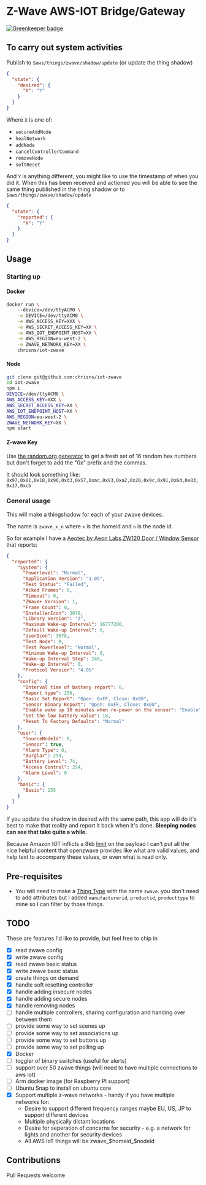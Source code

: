 # Z-Wave AWS-IOT Bridge/Gateway

[![Greenkeeper badge](https://badges.greenkeeper.io/chrisns/iot-zwave.svg)](https://greenkeeper.io/)

## To carry out system activities
Publish to `$aws/things/zwave/shadow/update` (or update the thing shadow)
```json
{
  "state": {
    "desired": {
      "X": "Y"
    }  
  }
}
```
Where `X` is one of:
- `secureAddNode`
- `healNetwork`
- `addNode`
- `cancelControllerCommand`
- `removeNode`
- `softReset`

And `Y` is anything different, you might like to use the timestamp of when you did it.
When this has been received and actioned you will be able to see the same thing published in the thing shadow or to `$aws/things/zwave/shadow/update`

```json
{
  "state": {
    "reported": {
      "X": "Y"
    }  
  }
}
```

## Usage
### Starting up
#### Docker
```bash
docker run \ 
    --device=/dev/ttyACM0 \
    -e DEVICE=/dev/ttyACM0 \
    -e AWS_ACCESS_KEY=XXX \
    -e AWS_SECRET_ACCESS_KEY=XX \
    -e AWS_IOT_ENDPOINT_HOST=XX \
    -e AWS_REGION=eu-west-2 \
    -e ZWAVE_NETWORK_KEY=XX \
    chrisns/iot-zwave
```

#### Node
```bash
git clone git@github.com:chrisns/iot-zwave
cd iot-zwave
npm i
DEVICE=/dev/ttyACM0 \
AWS_ACCESS_KEY=XXX \
AWS_SECRET_ACCESS_KEY=XX \
AWS_IOT_ENDPOINT_HOST=XX \
AWS_REGION=eu-west-2 \
ZWAVE_NETWORK_KEY=XX \
npm start
```

#### Z-wave Key
Use [the random.org generator](https://www.random.org/cgi-bin/randbyte?nbytes=16&format=h) to get a fresh set of 16 random hex numbers but don't forget to add the "0x" prefix and the commas.

It should look something like: `0x97,0x81,0x18,0x90,0xd3,0x57,0xac,0x93,0xa2,0x20,0x9c,0x91,0x6d,0x83,0x17,0xcb`

### General usage
This will make a thingshadow for each of your zwave devices.

The name is `zwave_x_n` where `x` is the homeid and `n` is the node id.

So for example I have a [Aeotec by Aeon Labs ZW120 Door / Window Sensor](https://www.amazon.co.uk/gp/product/B01GK5D1PE/ref=as_li_tl?ie=UTF8&camp=1634&creative=6738&creativeASIN=B01GK5D1PE&linkCode=as2&tag=chrisns-21&linkId=d1e5c073ed1c29cffa1fe8c3e25c5b09) that reports:

```json
{
  "reported": {
    "system": {
      "Powerlevel": "Normal",
      "Application Version": "1.05",
      "Test Status": "Failed",
      "Acked Frames": 0,
      "Timeout": 0,
      "ZWave+ Version": 1,
      "Frame Count": 0,
      "InstallerIcon": 3078,
      "Library Version": "3",
      "Maximum Wake-up Interval": 16777200,
      "Default Wake-up Interval": 0,
      "UserIcon": 3078,
      "Test Node": 0,
      "Test Powerlevel": "Normal",
      "Minimum Wake-up Interval": 0,
      "Wake-up Interval Step": 240,
      "Wake-up Interval": 0,
      "Protocol Version": "4.05"
    },
    "config": {
      "Interval time of battery report": 0,
      "Report type": 256,
      "Basic Set Report": "Open: 0xFF, Close: 0x00",
      "Sensor Binary Report": "Open: 0xFF, Close: 0x00",
      "Enable wake up 10 minutes when re-power on the sensor": "Enable",
      "Set the low battery value": 18,
      "Reset To Factory Defaults": "Normal"
    },
    "user": {
      "SourceNodeId": 0,
      "Sensor": true,
      "Alarm Type": 0,
      "Burglar": 254,
      "Battery Level": 74,
      "Access Control": 254,
      "Alarm Level": 0
    },
    "basic": {
      "Basic": 255
    }
  }
}
```
If you update the shadow in desired with the same path, this app will do it's best to make that reality and report it back when it's done. **Sleeping nodes can see that take quite a while.**

Because Amazon IOT inflicts a 8kb [limit](http://docs.amazonaws.cn/en_us/general/latest/gr/aws_service_limits.html#limits_iot) on the payload I can't put all the nice helpful content that openzwave provides like what are valid values, and help text to accompany these values, or even what is read only.

## Pre-requisites
- You will need to make a [Thing Type](http://docs.aws.amazon.com/iot/latest/developerguide/thing-types.html) with the name `zwave`. you don't need to add attributes but I added `manufacturerid`, `productid`, `producttype` to mine so I can filter by those things.

## TODO
These are features I'd like to provide, but feel free to chip in
- [x] read zwave config
- [x] write zwave config
- [x] read zwave basic status
- [x] write zwave basic status
- [x] create things on demand
- [x] handle soft resetting controller
- [x] handle adding insecure nodes
- [x] handle adding secure nodes
- [x] handle removing nodes
- [ ] handle multiple controllers, sharing configuration and handing over between them
- [ ] provide some way to set scenes up
- [ ] provide some way to set associations up
- [ ] provide some way to set buttons up
- [ ] provide some way to set polling up
- [x] Docker
- [ ] toggler of binary switches (useful for alerts)
- [ ] support over 50 zwave things (will need to have multiple connections to aws iot)
- [ ] Arm docker image (for Raspberry PI support)
- [ ] Ubuntu Snap to install on ubuntu core
- [x] Support multiple z-wave networks - handy if you have multiple networks for:
    - Desire to support different frequency ranges maybe EU, US, JP to support different devices
    - Multiple physically distant locations
    - Desire for seperation of concerns for security - e.g. a network for lights and another for security devices
    - All AWS IoT things will be zwave_$homeid_$nodeid

## Contributions
Pull Requests welcome